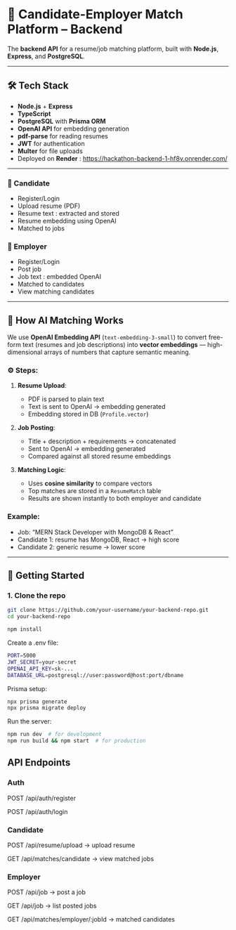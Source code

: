 # 🧠 Candidate-Employer Match Platform – Backend

The **backend API** for a resume/job matching platform, built with **Node.js**, **Express**, and **PostgreSQL**.

---

## 🛠 Tech Stack

- **Node.js** + **Express**
- **TypeScript**
- **PostgreSQL** with **Prisma ORM**
- **OpenAI API** for embedding generation
- **pdf-parse** for reading resumes
- **JWT** for authentication
- **Multer** for file uploads
- Deployed on **Render** : https://hackathon-backend-1-hf8v.onrender.com/

---

### 👤 Candidate

- Register/Login
- Upload resume (PDF)
- Resume text : extracted and stored
- Resume embedding using OpenAI
- Matched to jobs

### 🏢 Employer

- Register/Login
- Post job
- Job text : embedded OpenAI
- Matched to candidates
- View matching candidates

---

## 🧠 How AI Matching Works

We use **OpenAI Embedding API** (`text-embedding-3-small`) to convert free-form text (resumes and job descriptions) into **vector embeddings** — high-dimensional arrays of numbers that capture semantic meaning.

### ⚙️ Steps:

1. **Resume Upload**:

   - PDF is parsed to plain text
   - Text is sent to OpenAI → embedding generated
   - Embedding stored in DB (`Profile.vector`)

2. **Job Posting**:

   - Title + description + requirements → concatenated
   - Sent to OpenAI → embedding generated
   - Compared against all stored resume embeddings

3. **Matching Logic**:
   - Uses **cosine similarity** to compare vectors
   - Top matches are stored in a `ResumeMatch` table
   - Results are shown instantly to both employer and candidate

### Example:

- Job: “MERN Stack Developer with MongoDB & React”
- Candidate 1: resume has MongoDB, React → high score
- Candidate 2: generic resume → lower score

---

## 🚀 Getting Started

### 1. Clone the repo

```bash
git clone https://github.com/your-username/your-backend-repo.git
cd your-backend-repo
```

```bash
npm install
```

Create a .env file:

```bash
PORT=5000
JWT_SECRET=your-secret
OPENAI_API_KEY=sk-...
DATABASE_URL=postgresql://user:password@host:port/dbname
```

Prisma setup:

```bash
npx prisma generate
npx prisma migrate deploy
```

Run the server:

```bash
npm run dev  # for development
npm run build && npm start  # for production
```

## API Endpoints

### Auth

POST /api/auth/register

POST /api/auth/login

### Candidate

POST /api/resume/upload → upload resume

GET /api/matches/candidate → view matched jobs

### Employer

POST /api/job → post a job

GET /api/job → list posted jobs

GET /api/matches/employer/:jobId → matched candidates
